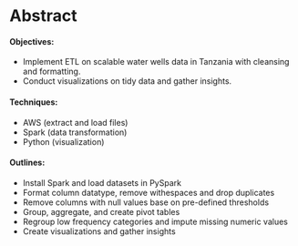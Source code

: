 # Abstract

#### Objectives:
- Implement ETL on scalable water wells data in Tanzania with cleansing and formatting.
- Conduct visualizations on tidy data and gather insights.

#### Techniques: 
- AWS (extract and load files)
- Spark (data transformation)
- Python (visualization)

#### Outlines:
- Install Spark and load datasets in PySpark
- Format column datatype, remove withespaces and drop duplicates
- Remove columns with null values base on pre-defined thresholds
- Group, aggregate, and create pivot tables
- Regroup low frequency categories and impute missing numeric values
- Create visualizations and gather insights
